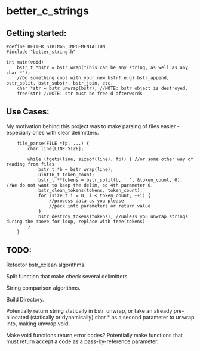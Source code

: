 # better_c_strings
## Getting started:
```
#define BETTER_STRINGS_IMPLEMENTATION_
#include "better_string.h"

int main(void)
    bstr_t *bstr = bstr_wrap("This can be any string, as well as any char *");
    //Do something cool with your new bstr! e.g) bstr_append, bstr_split, bstr_substr, bstr_join, etc.
    char *str = bstr_unwrap(bstr); //NOTE: bstr object is destroyed.
    free(str) //NOTE: str must be free'd afterwords
```

## Use Cases:
My motivation behind this project was to make parsing of files easier - especially ones with clear delimitters.

```
    file_parse(FILE *fp, ...) {
        char line[LINE_SIZE];

        while (fgets(line, sizeof(line), fp)) { //or some other way of reading from files
            bstr_t *b = bstr_wrap(line);
            uint16_t token_count;
            bstr_t **tokens = bstr_split(b, ' ', &token_count, 0); //We do not want to keep the delim, so 4th parameter 0.
            bstr_clean_tokens(tokens, token_count);
            for (size_t i = 0; i < token_count; ++i) {
                //process data as you please
                //pack into parameters or return value
            }
            bstr_destroy_tokens(tokens); //unless you unwrap strings during the above for loop, replace with free(tokens)
        }
    }
```

## TODO:
Refector bstr_xclean algorithms.

Split function that make check several delimitters

String comparison algorithms.

Build Directory.

Potentially return string statically in bstr_unwrap, or take an already pre-allocated (statically or dynamically) char * as a second parameter to unwrap into, making unwrap void.

Make void functions return error codes? Potentially make functions that must return accept a code as a pass-by-reference parameter.
